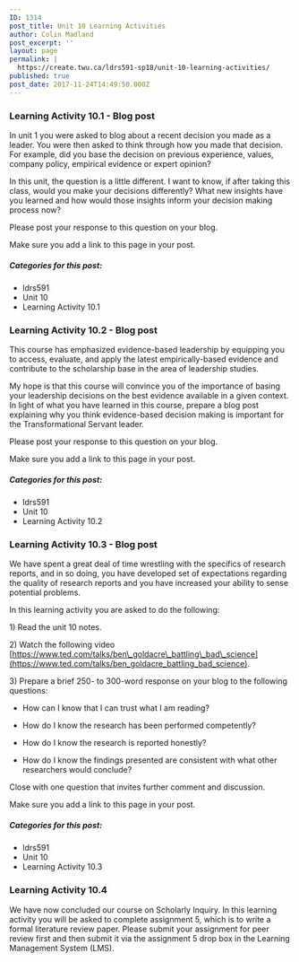 ```yaml
---
ID: 1314
post_title: Unit 10 Learning Activities
author: Colin Madland
post_excerpt: ''
layout: page
permalink: |
  https://create.twu.ca/ldrs591-sp18/unit-10-learning-activities/
published: true
post_date: 2017-11-24T14:49:50.000Z
---
```


### Learning Activity 10.1 - Blog post

In unit 1 you were asked to blog about a recent decision you made as a leader. You were then asked to think through how you made that decision. For example, did you base the decision on previous experience, values, company policy, empirical evidence or expert opinion?

In this unit, the question is a little different. I want to know, if after taking this class, would you make your decisions differently?  What new insights have you learned and how would those insights inform your decision making process now?

Please post your response to this question on your blog. 

Make sure you add a link to this page in your post.

##### Categories for this post:

* ldrs591
* Unit 10
* Learning Activity 10.1

### Learning Activity 10.2 - Blog post

This course has emphasized evidence-based leadership by equipping you to access, evaluate, and apply the latest empirically-based evidence and contribute to the scholarship base in the area of leadership studies.

My hope is that this course will convince you of the importance of basing your leadership decisions on the best evidence available in a given context. In light of what you have learned in this course, prepare a blog post explaining why you think evidence-based decision making is important for the Transformational Servant leader.

Please post your response to this question on your blog. 

Make sure you add a link to this page in your post.

##### Categories for this post:

* ldrs591
* Unit 10
* Learning Activity 10.2

### Learning Activity 10.3 - Blog post

We have spent a great deal of time wrestling with the specifics of research reports, and in so doing, you have developed set of expectations regarding the quality of research reports and you have increased your ability to sense potential problems.

In this learning activity you are asked to do the following:

1\) Read the unit 10 notes.

2\) Watch the following video [https://www.ted.com/talks/ben\_goldacre\_battling\_bad\_science](https://www.ted.com/talks/ben_goldacre_battling_bad_science).

3\) Prepare a brief 250- to 300-word response on your blog to the following questions:

* How can I know that I can trust what I am reading?

* How do I know the research has been performed competently?

* How do I know the research is reported honestly?

* How do I know the findings presented are consistent with what other researchers would conclude?

Close with one question that invites further comment and discussion. 

Make sure you add a link to this page in your post.

##### Categories for this post:

* ldrs591
* Unit 10
* Learning Activity 10.3

### Learning Activity 10.4

We have now concluded our course on Scholarly Inquiry.  In this learning activity you will be asked to complete assignment 5, which is to write a formal literature review paper. Please submit your assignment for peer review first and then submit it via the assignment 5 drop box in the Learning Management System \(LMS\).

